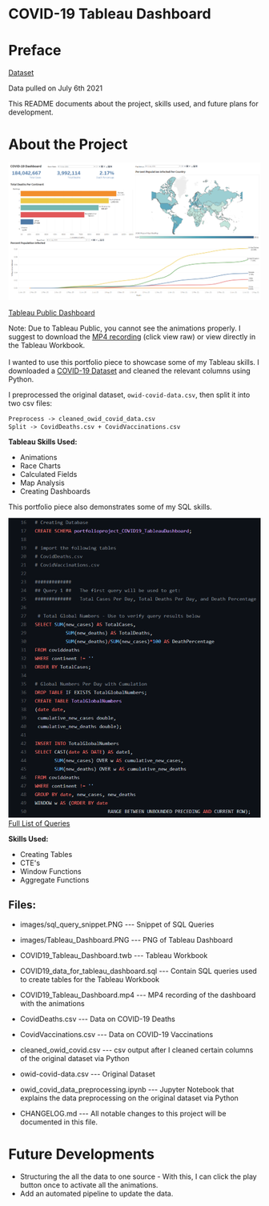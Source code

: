 # **COVID-19 Tableau Dashboard**    

# Preface

[Dataset](https://ourworldindata.org/covid-deaths) 

Data pulled on July 6th 2021

This README documents about the project, skills used, and future plans for development.

# About the Project

![Dashboard](./images/Tableau_Dashboard.PNG)

[Tableau Public Dashboard](https://public.tableau.com/views/COVID-19Dashboard_16269278155240/COVIDDashboard?:language=en-US&publish=yes&:display_count=n&:origin=viz_share_link)

Note: Due to Tableau Public, you cannot see the animations properly. I suggest to download the [MP4 recording](https://github.com/AspiringDSer/COVID19_Tableau_Dashboard/blob/master/COVID19_Tableau_Dashboard.mp4) (click view raw) or view directly in the Tableau Workbook. 
<br><br/>
I wanted to use this portfolio piece to showcase some of my Tableau skills. I downloaded a [COVID-19 Dataset](https://ourworldindata.org/covid-deaths) and cleaned the relevant columns using Python. 

I preprocessed the original dataset, `owid-covid-data.csv`, then split it into two csv files:

    Preprocess -> cleaned_owid_covid_data.csv 
    Split -> CovidDeaths.csv + CovidVaccinations.csv 

**Tableau Skills Used:** 
* Animations
* Race Charts
* Calculated Fields
* Map Analysis
* Creating Dashboards

This portfolio piece also demonstrates some of my SQL skills.

![SQL Queries](./images/sql_query_snippet.PNG)
[Full List of Queries](https://github.com/AspiringDSer/COVID19_Tableau_Dashboard/blob/master/COVID19_data_for_tableau_dashboard.sql)

**Skills Used:** 
* Creating Tables
* CTE's
* Window Functions 
* Aggregate Functions

## Files:

* images/sql_query_snippet.PNG --- Snippet of SQL Queries

* images/Tableau_Dashboard.PNG --- PNG of Tableau Dashboard

* COVID19_Tableau_Dashboard.twb --- Tableau Workbook 

* COVID19_data_for_tableau_dashboard.sql --- Contain SQL queries used to create tables for the Tableau Workbook 

* COVID19_Tableau_Dashboard.mp4 --- MP4 recording of the dashboard with the animations 

* CovidDeaths.csv --- Data on COVID-19 Deaths

* CovidVaccinations.csv --- Data on COVID-19 Vaccinations                           

* cleaned_owid_covid.csv --- csv output after I cleaned certain columns of the original dataset via Python

* owid-covid-data.csv --- Original Dataset 

* owid_covid_data_preprocessing.ipynb --- Jupyter Notebook 
that explains the data preprocessing on the original dataset via Python

* CHANGELOG&#46;md --- All notable changes to this project will be documented in this file. 

# Future Developments 
* Structuring the all the data to one source - With this, I can click the play button once to activate all the animations. 
* Add an automated pipeline to update the data. 
